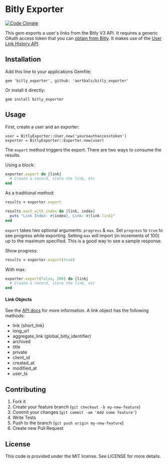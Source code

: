 Bitly Exporter
==============

[![Code Climate](https://codeclimate.com/github/aortbals/bitly_exporter.png)](https://codeclimate.com/github/aortbals/bitly_exporter)

This gem exports a user's links from the Bitly V3 API. It requires a generic OAuth access token that you can [obtain from Bitly](https://bitly.com/a/oauth_apps). It makes use of the [User Link History API](http://dev.bitly.com/user_info.html#v3_user_link_history).


Installation
------------

Add this line to your applications Gemfile:

    gem 'bitly_exporter', github: 'aortbals/bitly_exporter'

Or install it directly:

    gem install bitly_exporter


Usage
-----

First, create a user and an exporter:

    user = BitlyExporter::User.new('youroauthaccesstoken')
    exporter = BitlyExporter::Exporter.new(user)

The `export` method triggers the export. There are two ways to consume the results.

Using a block:

```ruby
exporter.export do |link|
  # Create a record, store the link, etc
end
```

As a traditional method:

```ruby
results = exporter.export

results.each_with_index do |link, index|
  puts "Link Index: #{index}, Link: #{link.link}"
end
```

`export` takes two optional arguments: `progress` & `max`. Set `progress` to `true` to see progress while exporting. Setting `max` will import (in increments of 100) up to the maximum specified. This is a good way to see a sample response.

Show progress:

```ruby
results = exporter.export(true)
```

With max:

```ruby
exporter.export(false, 200) do |link|
  # Create a record, store the link, etc
end
```

#### Link Objects ####

See the [API docs](http://dev.bitly.com/user_info.html#v3_user_link_history) for more information. A link object has the following methods:

- link (short_link)
- long_url
- aggregate\_link (global\_bitly\_identifier)
- archived
- title
- private
- client_id
- created_at
- modified_at
- user_ts


Contributing
------------

1. Fork it
2. Create your feature branch (`git checkout -b my-new-feature`)
3. Commit your changes (`git commit -am 'Add some feature'`)
4. Write Tests
5. Push to the branch (`git push origin my-new-feature`)
6. Create new Pull Request


License
-------

This code is provided under the MIT license.  See LICENSE for more details.
